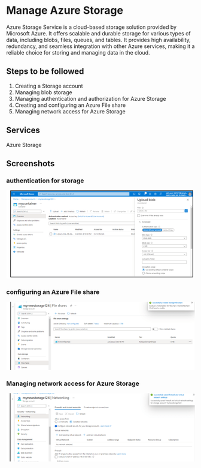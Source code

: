 # Manage Azure Storage

Azure Storage Service is a cloud-based storage solution provided by Microsoft Azure. It offers scalable and durable storage for various types of data, including blobs, files, queues, and tables. It provides high availability, redundancy, and seamless integration with other Azure services, making it a reliable choice for storing and managing data in the cloud.

## Steps to be followed

1. Creating a Storage account
2. Managing blob storage
3. Managing authentication and authorization for Azure Storage
4. Creating and configuring an Azure File share
5. Managing network access for Azure Storage

## Services

Azure Storage

## Screenshots

### authentication for storage

![ss](./image/2.png)

### configuring an Azure File share

![ss](./image/22.png)

### Managing network access for Azure Storage

![ss](./image/3.png)
